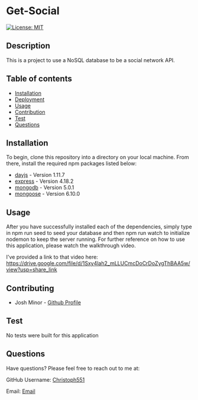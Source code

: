 # Get-Social

  [![License: MIT](https://img.shields.io/badge/License-MIT-yellow.svg)](https://opensource.org/licenses/MIT)

## Description

This is a project to use a NoSQL database to be a social network API.

## Table of contents

- [Installation](#Insallation)
- [Deployment](#Deployment)
- [Usage](#Usage)
- [Contribution](#Contributing)
- [Test](#Test)
- [Questions](#Questions)

## Installation

To begin, clone this repository into a directory on your local machine. From there, install the required npm packages listed below:
- [dayjs](https://www.npmjs.com/package/dayjs) - Version 1.11.7
- [express](https://www.npmjs.com/package/express) - Version 4.18.2
- [mongodb](https://www.npmjs.com/package/mongodb) - Version 5.0.1
- [mongoose](https://www.npmjs.com/package/mongoose) - Version 6.10.0

## Usage

After you have successfully installed each of the dependencies, simply type in npm run seed to seed your database and then npm run watch to initialize nodemon to keep the server running. For further reference on how to use this application, please watch the walkthrough video. 

I've provided a link to that video here: https://drive.google.com/file/d/1Sxy4lah2_mLLUCmcDoCrDoZygThBAA5w/view?usp=share_link

## Contributing

- Josh Minor - [Github Profile](https://github.com/jminor90)

## Test

No tests were built for this application

## Questions

Have questions? Please feel free to reach out to me at:

GitHub Username: [Christoph551](https://github.com/Christoph551)

Email: [Email](mailto:christophersimmonds551@gmail.com)